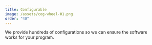 ```yaml
---
title: Configurable
image: /assets/cog-wheel-01.png
order: "40"
---
```

We provide hundreds of configurations so we can ensure the software works for your program.